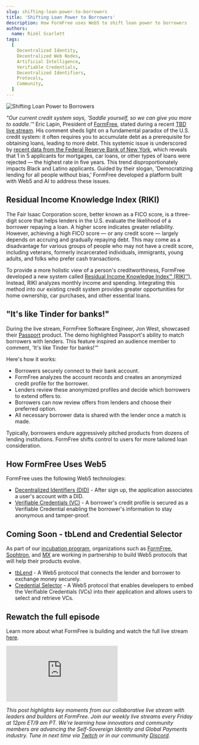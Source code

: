 ```yaml
---
slug: shifting-loan-power-to-borrowers
title: 'Shifting Loan Power to Borrowers'
description: How FormFree uses Web5 to shift loan power to borrowers
authors:
  name: Rizèl Scarlett
tags:
  [
    Decentralized Identity,
    Decentralized Web Nodes,
    Artificial Intelligence,
    Verifiable Credentials,
    Decentralized Identifiers,
    Protocols,
    Community,
  ]
---
```


<head>
  <meta property="og:title" content="Shifting Loan Power to Borrowers" />
  <meta property="og:type" content="website" />
  <meta property="og:url" content='https://developer.tbd.website/blog/2023-11-14-shifting-loan-power-to-borrowers' />
  <meta name="og:description" content="How FormFree uses Web5 to shift loan power to borrowers" />
  <meta property="og:image" content="https://developer.tbd.website/assets/images/shifting-loan-power-to-borrowers-f9e00439785146c1413f90475d428d9a.png" />

  <meta name="twitter:card" content="summary_large_image" />
  <meta property="twitter:domain" content="developer.tbd.website" />
  <meta name="twitter:site" content="@tbdevs" />
  <meta name="twitter:title" content="Shifting Loan Power to Borrowers" />
  <meta property="twitter:url" content='https://developer.tbd.website/blog/2024-01-30-shifting-loan-power-to-borrowers' /> 
  <meta name="twitter:description" content="How FormFree uses Web5 to shift loan power to borrowers" />
  <meta name="twitter:image" content="https://developer.tbd.website/assets/images/shifting-loan-power-to-borrowers-f9e00439785146c1413f90475d428d9a.png" />

  <link rel="apple-touch-icon" href="https://developer.tbd.website/img/tbd-fav-icon-main.png" />
</head>

![Shifting Loan Power to Borrowers](/img/shifting-loan-power-to-borrowers.png)

_"Our current credit system says, 'Saddle yourself, so we can give you more to saddle.'"_ Eric Lapin, President of [FormFree](https://www.formfree.com/), stated during a recent [TBD live stream](https://youtu.be/TZkK8a64E7I?si=2qhaIF22uGbD7lbJ). His comment sheds light on a fundamental paradox of the U.S. credit system: it often requires you to accumulate debt as a prerequisite for obtaining loans, leading to more debt. This systemic issue is underscored by [recent data from the Federal Reserve Bank of New York](https://www.newyorkfed.org/microeconomics/sce/credit-access#/experiences-credit-demand1), which reveals that 1 in 5 applicants for mortgages, car loans, or other types of loans were rejected — the highest rate in five years. This trend disproportionately impacts Black and Latino applicants. Guided by their slogan, 'Democratizing lending for all people without bias,' FormFree developed a platform built with Web5 and AI to address these issues.

## Residual Income Knowledge Index (RIKI)
The Fair Isaac Corporation score, better known as a FICO score, is a three-digit score that helps lenders in the U.S. evaluate the likelihood of a borrower repaying a loan. A higher score indicates greater reliability. However, achieving a high FICO score — or any credit score — largely depends on accruing and gradually repaying debt. This may come as a disadvantage for various groups of people who may not have a credit score, including veterans, formerly incarcerated individuals, immigrants, young adults, and folks who prefer cash transactions.

To provide a more holistic view of a person's creditworthiness, FormFree developed a new system called [Residual Income Knowledge Index™ (RIKI™)](https://www.formfree.com/news-and-insights/formfree-releases-residual-income-knowledge-index/). Instead, RIKI analyzes monthly income and spending. Integrating this method into our existing credit system provides greater opportunities for home ownership, car purchases, and other essential loans.

## "It's like Tinder for banks!"
During the live stream, FormFree Software Engineer, Jon West, showcased their [Passport](https://passport.formfree.com/) product. The demo highlighted Passport's ability to match borrowers with lenders. This feature inspired an audience member to comment, 'It's like Tinder for banks!'"

Here's how it works:
- Borrowers securely connect to their bank account.
- FormFree analyzes the account records and creates an anonymized credit profile for the borrower.
- Lenders review these anonymized profiles and decide which borrowers to extend offers to.
- Borrowers can now review offers from lenders and choose their preferred option.
- All necessary borrower data is shared with the lender once a match is made.

Typically, borrowers endure aggressively pitched products from dozens of lending institutions. FormFree shifts control to users for more tailored loan consideration.

## How FormFree Uses Web5
FormFree uses the following Web5 technologies:
- [Decentralized Identifiers (DID)](/docs/web5/learn/decentralized-identifiers) - After sign up, the application associates a user's account with a DID.
- [Verifiable Credentials (VC)](/docs/web5/learn/verifiable-credentials) - A borrower's credit profile is secured as a Verifiable Credential enabling the borrower's information to stay anonymous and tamper-proof.

## Coming Soon - tbLend and Credential Selector
As part of our [incubation program](/community/incubation-projects/), organizations such as [FormFree](https://www.formfree.com/), [Sophtron](https://sophtron.com/index), and [MX](https://www.mx.com/) are working in partnership to build Web5 protocols that will help their products evolve.

- [tbLend](https://github.com/TBD54566975/incubation-tblend#web5service) - A Web5 protocol that connects the lender and borrower to exchange money securely.
- [Credential Selector](https://github.com/TBD54566975/incubation-verifiable-credential-selector) - A Web5 protocol that enables developers to embed the Verifiable Credentials (VCs) into their application and allows users to select and retrieve VCs.

## Rewatch the full episode
Learn more about what FormFree is building and watch the full live stream [here](https://youtu.be/TZkK8a64E7I?si=2qhaIF22uGbD7lbJ).

<iframe class="aspect-video" src="https://www.youtube.com/embed/TZkK8a64E7I" title="formfree" frameborder="0" allow="accelerometer; autoplay; clipboard-write; encrypted-media; gyroscope; picture-in-picture; web-share" allowfullscreen></iframe>

*This post highlights key moments from our collaborative live stream with leaders and builders at FormFree. Join our weekly live streams every Friday at 12pm ET/9 am PT. We're learning how innovators and community members are advancing the Self-Sovereign Identity and Global Payments industry. Tune in next time via [Twitch](https://twitch.tv/tbdevs ) or in our community [Discord](https://discord.com/invite/tbd).*

